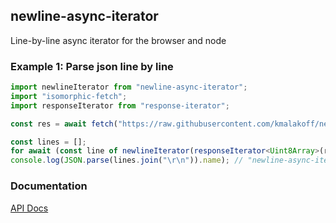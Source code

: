 ## newline-async-iterator

Line-by-line async iterator for the browser and node

### Example 1: Parse json line by line

```typescript
import newlineIterator from "newline-async-iterator";
import "isomorphic-fetch";
import responseIterator from "response-iterator";

const res = await fetch("https://raw.githubusercontent.com/kmalakoff/newline-async-iterator/master/package.json");

const lines = [];
for await (const line of newlineIterator(responseIterator<Uint8Array>(res))) lines.push(line);
console.log(JSON.parse(lines.join("\r\n")).name); // "newline-async-iterator"
```

### Documentation

[API Docs](https://kmalakoff.github.io/newline-async-iterator/)
